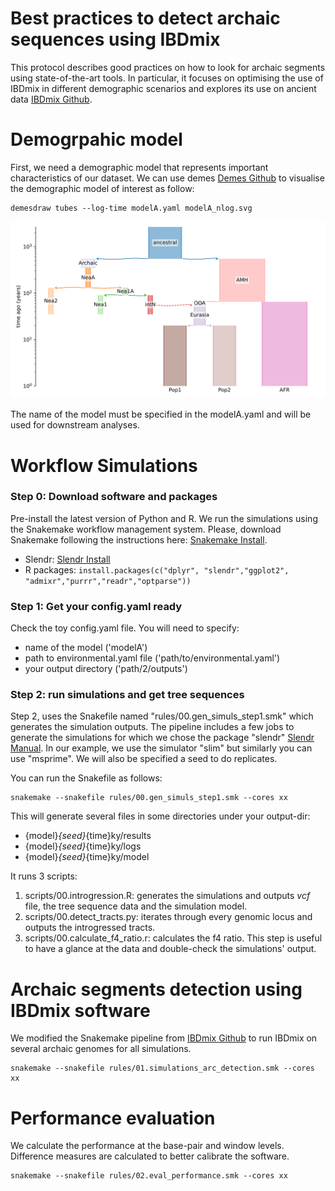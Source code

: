 # Best practices to detect archaic sequences using IBDmix
This protocol describes good practices on how to look for archaic segments using state-of-the-art tools. In particular, it focuses on optimising the use of IBDmix in different demographic scenarios and explores its use on ancient data [IBDmix Github](https://github.com/PrincetonUniversity/IBDmix). 


# Demogrpahic model

First, we need a demographic model that represents important characteristics of our dataset. We can use demes [Demes Github](https://popsim-consortium.github.io/demes-spec-docs/main/introduction.html) to visualise the demographic model of interest as follow:
````
demesdraw tubes --log-time modelA.yaml modelA_nlog.svg
````
[![INSERT YOUR GRAPHIC HERE](modelA.png)]()

The name of the model must be specified in the modelA.yaml and will be used for downstream analyses. 

# Workflow Simulations
### Step 0: Download software and packages 
Pre-install the latest version of Python and R. We run the simulations using the Snakemake workflow management system. Please, download Snakemake following the instructions here: [Snakemake Install](https://snakemake.readthedocs.io/en/stable/getting_started/installation.html).
- Slendr: [Slendr Install](https://cloud.r-project.org/web/packages/slendr/vignettes/vignette-00-installation.html)
- R packages: ````install.packages(c("dplyr", "slendr","ggplot2", "admixr","purrr","readr","optparse"))````


### Step 1: Get your config.yaml ready
Check the toy config.yaml file. You will need to specify:
- name of the model ('modelA')
- path to environmental.yaml file ('path/to/environmental.yaml')
- your output directory ('path/2/outputs')

### Step 2: run simulations and get tree sequences 
Step 2, uses the Snakefile named "rules/00.gen_simuls_step1.smk" which generates the simulation outputs. The pipeline includes a few jobs to generate the simulations for which we chose the package "slendr" [Slendr Manual](https://www.slendr.net/articles/vignette-05-tree-sequences.html). In our example, we use the simulator "slim" but similarly you can use "msprime". We will also be specified a seed to do replicates. 

You can run the Snakefile as follows:
````
snakemake --snakefile rules/00.gen_simuls_step1.smk --cores xx
````
This will generate several files in some directories under your output-dir:
- {model}_{seed}_{time}ky/results
- {model}_{seed}_{time}ky/logs
- {model}_{seed}_{time}ky/model

It runs 3 scripts:
1. scripts/00.introgression.R: generates the simulations and outputs _vcf_ file, the tree sequence data and the simulation model. 
2. scripts/00.detect_tracts.py: iterates through every genomic locus and outputs the introgressed tracts. 
3. scripts/00.calculate_f4_ratio.r: calculates the f4 ratio. This step is useful to have a glance at the data and double-check the simulations' output. 


# Archaic segments detection using IBDmix software
We modified the Snakemake pipeline from [IBDmix Github](https://github.com/PrincetonUniversity/IBDmix) to run IBDmix on several archaic genomes for all simulations. 
````
snakemake --snakefile rules/01.simulations_arc_detection.smk --cores xx
````

# Performance evaluation 
 We calculate the performance at the base-pair and window levels. Difference measures are calculated to better calibrate the software. 
 
````
snakemake --snakefile rules/02.eval_performance.smk --cores xx
````

